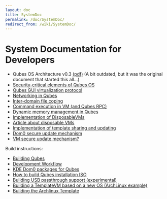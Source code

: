 ```yaml
---
layout: doc
title: SystemDoc
permalink: /doc/SystemDoc/
redirect_from: /wiki/SystemDoc/
---
```


System Documentation for Developers
===================================

-   Qubes OS Architecture v0.3 [(pdf)](http://files.qubes-os.org/files/doc/arch-spec-0.3.pdf) (A bit outdated, but it was the original document that started this all...)
-   [Security-critical elements of Qubes OS](/doc/SecurityCriticalCode)
-   [Qubes GUI virtualization protocol](/doc/GUIdocs)
-   [Networking in Qubes](/doc/QubesNet)
-   [Inter-domain file coping](/doc/Qfilecopy)
-   [Command execution in VM (and Qubes RPC)](/doc/Qrexec)
-   [Dynamic memory management in Qubes](/doc/Qmemman)
-   [Implementation of DisposableVMs](/doc/DVMimpl)
-   [Article about disposable VMs](http://theinvisiblethings.blogspot.com/2010/06/disposable-vms.html)
-   [Implementation of template sharing and updating](/doc/TemplateImplementation)
-   [Dom0 secure update mechanism](/doc/Dom0SecureUpdates)
-   [VM secure update mechanism?](/doc/VMSecureUpdates)

Build instructions:

-   [Building Qubes](/doc/QubesBuilder)
-   [Development Workflow](/doc/DevelopmentWorkflow)
-   [KDE Dom0 packages for Qubes](/doc/KdeDom0)
-   [How to build Qubes installation ISO](/doc/InstallationIsoBuilding)
-   [Building USB passthrough support (experimental)](/doc/USBVM)
-   [Building a TemplateVM based on a new OS (ArchLinux example)](/doc/BuildingNonFedoraTemplate)
-   [Building the Archlinux Template](/doc/BuildingArchlinuxTemplate)

